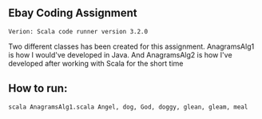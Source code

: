 ## Ebay Coding Assignment
    Verion: Scala code runner version 3.2.0

Two different classes has been created for this assignment. AnagramsAlg1 is how I would've developed in Java. And AnagramsAlg2 is how I've developed after working with Scala for the short time

## How to run:
    scala AnagramsAlg1.scala Angel, dog, God, doggy, glean, gleam, meal
